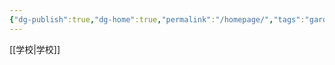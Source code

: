 ```yaml
---
{"dg-publish":true,"dg-home":true,"permalink":"/homepage/","tags":"gardenEntry","dgPassFrontmatter":true}
---
```


[[学校\|学校]]